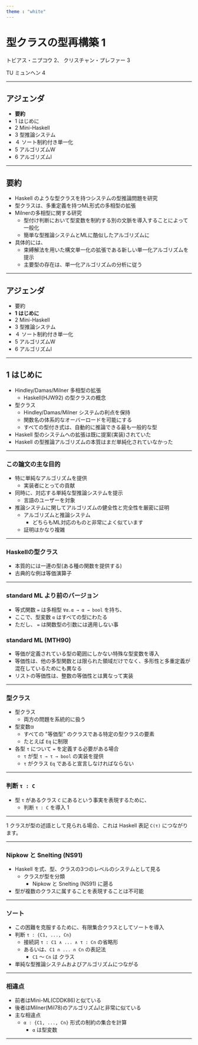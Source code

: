 ```yaml
---
theme : "white"
---
```


# 型クラスの型再構築 1

  トビアス・ニプコウ 2、 クリスチャン・プレファー 3

  TU ミュンヘン 4

---

## アジェンダ

  - **要約**
  - 1 はじめに
  - 2 Mini-Haskell
  - 3 型推論システム
  - ４ ソート制約付き単一化
  - 5 アルゴリズムW
  - 6 アルゴリズムI

---

## 要約

  - Haskell のような型クラスを持つシステムの型推論問題を研究
  - 型クラスは、多重定義を持つML形式の多相型の拡張
  - Milnerの多相型に関する研究
    - 型付け判断において型変数を制約する別の文脈を導入することによって一般化
    - 簡単な型推論システムとMLに酷似したアルゴリズムに
  - 具体的には、
    - 束縛解法を用いた構文単一化の拡張である新しい単一化アルゴリズムを提示
    - 主要型の存在は、単一化アルゴリズムの分析に従う

---

## アジェンダ

  - 要約
  - **1 はじめに**
  - 2 Mini-Haskell
  - 3 型推論システム
  - ４ ソート制約付き単一化
  - 5 アルゴリズムW
  - 6 アルゴリズムI

---

## 1 はじめに

  - Hindley/Damas/Milner 多相型の拡張
    - Haskell(HJW92) の型クラスの概念
  - 型クラス
    - Hindley/Damas/Milner システムの利点を保持
    - 関数名の体系的なオーバーロードを可能にする
    - すべての型付き式は、自動的に推論できる最も一般的な型
  - Haskell 型のシステムへの拡張は既に提案(実装)されていた
  - Haskell の型推論アルゴリズムの本質はまだ単純化されていなかった

---

### この論文の主な目的

  - 特に単純なアルゴリズムを提供
    - 実装者にとっての貢献
  - 同時に、対応する単純な型推論システムを提示
    - 言語のユーザーを対象
  - 推論システムに関してアルゴリズムの健全性と完全性を厳密に証明
    - アルゴリズムと推論システム
      - どちらもML対応のものと非常によく似ています
    - 証明はかなり複雑

---

### Haskellの型クラス

  - 本質的には一連の型(ある種の関数を提供する)
  - 古典的な例は等価演算子

---

### standard ML より前のバージョン

  - 等式関数 `=` は多相型 `∀α.α → α → bool` を持ち、 
  - ここで、型変数 `α` はすべての型にわたる
  - ただし、 `=` は関数型の引数には適用しない事

### standard ML (MTH90) 

  - 等価が定義されている型の範囲にしかない特殊な型変数を導入
  - 等価性は、他の多型関数とは限られた領域だけでなく、多形性と多重定義が混在しているためにも異なる
  - リストの等価性は、整数の等価性とは異なって実装

---

  <!-- page 2 -->

### 型クラス

  - 型クラス
    - 両方の問題を系統的に扱う
  - 型変数α
    - すべての "等価型" のクラスである特定の型クラスの要素
    - たとえば `Eq` に制限
  - 各型 `τ` について `=` を定義する必要がある場合
    - `τ` が型 `τ → τ → bool` の実装を提供
    - `τ` がクラス `Eq` であると宣言しなければならない

---

### 判断 `τ : C`

  - 型 `τ` があるクラス `C` にあるという事実を表現するために、
    - 判断 `τ : C` を導入 1

  ----

  1 クラスが型の述語として見られる場合、これは Haskell 表記 `C(τ)` につながります。

---

### Nipkow と Snelting (NS91)

  - Haskell を式、型、クラスの3つのレベルのシステムとして見る
    - クラスが型を分類
      - Nipkow と Snelting (NS91) に遡る
  - 型が複数のクラスに属することを表現することは不可能

---

### ソート

  - この困難を克服するために、有限集合クラスとしてソートを導入
  - 判断 `τ : {C1, ..., Cn}`
    - 接続詞 `τ : C1 ∧ ... ∧ τ : Cn` の省略形
    - あるいは、`C1 ∩ ... ∩ Cn` の表記法
      - `C1` 〜 `Cn` は クラス
  - 単純な型推論システムおよびアルゴリズムにつながる

---

### 相違点

  - 前者はMini-ML(CDDK86)と似ている
  - 後者はMilner(Mil78)のアルゴリズムIと非常に似ている
  - 主な相違点
    - `α : {C1, ..., Cn}` 形式の制約の集合を計算
      - `α` は型変数

---
